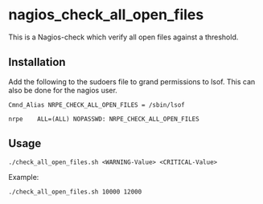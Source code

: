 nagios_check_all_open_files
=======================

This is a Nagios-check which verify all open files against a threshold.

Installation
--------------
Add the following to the sudoers file to grand permissions to lsof. This can also be done for the nagios user.

```
Cmnd_Alias NRPE_CHECK_ALL_OPEN_FILES = /sbin/lsof

nrpe    ALL=(ALL) NOPASSWD: NRPE_CHECK_ALL_OPEN_FILES
```

Usage
-------
```
./check_all_open_files.sh <WARNING-Value> <CRITICAL-Value>
```
Example:
```
./check_all_open_files.sh 10000 12000
```
